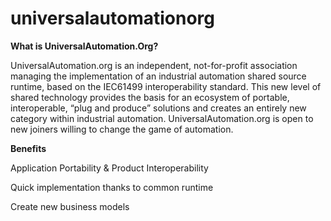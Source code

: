 # universalautomationorg

**What is UniversalAutomation.Org?**

UniversalAutomation.org is an independent, not-for-profit association managing the implementation of an industrial automation shared source runtime, 
based on the IEC61499 interoperability standard. 
This new level of shared technology provides the basis for an ecosystem of portable, interoperable, “plug and produce” solutions and creates an entirely new category within 
industrial automation. UniversalAutomation.org is open to new joiners willing to change the game of automation.

**Benefits**

Application Portability & Product Interoperability

Quick implementation thanks to common runtime

Create new business models
